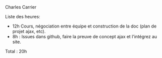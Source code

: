 Charles Carrier

Liste des heures:

- 12h Cours,  négociation entre équipe et construction de la doc (plan de projet ajax, etc).
- 8h : Issues dans github, faire la preuve de concept ajax et l'intégrez au site.

Total : 20h